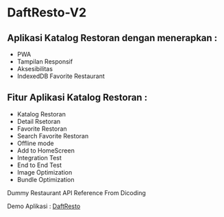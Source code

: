 # DaftResto-V2

## Aplikasi Katalog Restoran dengan menerapkan :

* PWA
* Tampilan Responsif
* Aksesibilitas
* IndexedDB Favorite Restaurant

## Fitur Aplikasi Katalog Restoran :
* Katalog Restoran
* Detail Rsetoran
* Favorite Restoran
* Search Favorite Restoran
* Offline mode
* Add to HomeScreen
* Integration Test
* End to End Test
* Image Optimization
* Bundle Optimization

Dummy Restaurant API Reference From Dicoding
<p>Demo Aplikasi : <a href="https://neizarkevin-daftresto.netlify.app/">DaftResto</a></p>
